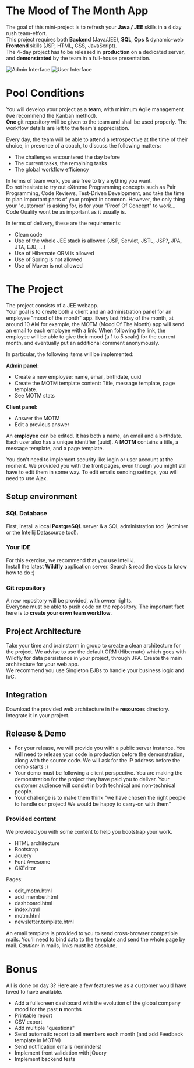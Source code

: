 The Mood of The Month App
=====================

The goal of this mini-project is to refresh your **Java / JEE** skills in a 4 day rush team-effort.  
This project requires both **Backend** (Java/JEE), **SQL**, **Ops** & dynamic-web **Frontend** skills (JSP, HTML, CSS, JavaScript).  
The 4-day project has to be released in **production** on a dedicated server, and **demonstrated** by the team in a full-house presentation.

![Admin Interface](/../master/screen.jpg?raw=true "Admin Panel Interface")
![User Interface](/../master/screen2.png?raw=true "User Panel Interface")

# Pool Conditions
You will develop your project as a **team**, with minimum Agile management (we recommend the Kanban method).  
**One** git repository will be given to the team and shall be used properly. The workflow details are left to the team's appreciation.

Every day, the team will be able to attend a retrospective at the time of their choice, in presence of a coach, to discuss the following matters:
 * The challenges encountered the day before
 * The current tasks, the remaining tasks
 * The global workflow efficiency

In terms of team work, you are free to try anything you want.  
Do not hesitate to try out eXtreme Programming concepts such as Pair Programming, Code Reviews, Test-Driven Development, and take the time to plan important parts of your project in common. However, the only thing your "customer" is asking for, is for your "Proof Of Concept" to work... Code Quality wont be as important as it usually is.

In terms of delivery, these are the requirements:
   * Clean code
   * Use of the whole JEE stack is allowed (JSP, Servlet, JSTL, JSF?, JPA, JTA, EJB, ...)
   * Use of Hibernate ORM is allowed
   * Use of Spring is not allowed
   * Use of Maven is not allowed

# The Project    
The project consists of a JEE webapp.  
Your goal is to create both a client and an administration panel for an employee "mood of the month" app.
Every last friday of the month, at around 10 AM for example, the MOTM (Mood Of The Month) app will send an email to each employee with a link.
When following the link, the employee will be able to give their mood (a 1 to 5 scale) for the current month, and eventually put an additional comment anonymously.

In particular, the following items will be implemented:  

**Admin panel:**
  * Create a new employee: name, email, birthdate, uuid
  * Create the MOTM template content: Title, message template, page template.
  * See MOTM stats


**Client panel:**
  * Answer the MOTM
  * Edit a previous answer

An **employee** can be edited. It has both a name, an email and a birthdate. Each user also has a unique identifier (uuid).
A **MOTM** contains a title, a message template, and a page template.

You don't need to implement security like login or user account at the moment.
We provided you with the front pages, even though you might still have to edit them in some way.
To edit emails sending settings, you will need to use Ajax.

## Setup environment

### SQL Database
First, install a local **PostgreSQL** server & a SQL administration tool (Adminer or the Intellij Datasource tool).

### Your IDE
For this exercise, we recommend that you use IntelliJ.  
Install the latest **Wildfly** application server. Search & read the docs to know how to do :)

### Git repository
A new repository will be provided, with owner rights.  
Everyone must be able to push code on the repository. The important fact here is to **create your orwn team workflow**.

## Project Architecture
Take your time and brainstorm in group to create a clean architecture for the project.
We advise to use the default ORM (Hibernate) which goes with Wildfly for data persistence in your project, through JPA.
Create the main architecture for your web app.  
We recommend you use Singleton EJBs to handle your business logic and IoC.

## Integration
Download the provided web architecture in the **resources** directory.
Integrate it in your project.

## Release & Demo
 * For your release, we will provide you with a public server instance. You will need to release your code in production before the demonstration, along with the source code. We will ask for the IP address before the demo starts :)
 * Your demo must be following a client perspective. You are making the demonstration for the project they have paid you to deliver. Your customer audience will consist in both technical and non-technical people. 
 * Your challenge is to make them think "we have chosen the right people to handle our project! We would be happy to carry-on with them"


### Provided content
We provided you with some content to help you bootstrap your work.
  - HTML architecture
  - Bootstrap
  - Jquery
  - Font Awesome
  - CKEditor

Pages:
  - edit_motm.html
  - add_member.html
  - dashboard.html
  - index.html
  - motm.html
  - newsletter.template.html

An email template is provided to you to send cross-browser compatible mails. You'll need to bind data to the template and send the whole page by mail. *Caution:* in mails, links must be absolute.

# Bonus
All is done on day 3?
Here are a few features we as a customer would have loved to have available.
 * Add a fullscreen dashboard with the evolution of the global company mood for the past **n** months
 * Printable report
 * CSV export
 * Add multiple "questions"
 * Send automatic report to all members each month (and add Feedback template in MOTM)
 * Send notification emails (reminders)
 * Implement front validation with jQuery
 * Implement backend tests
